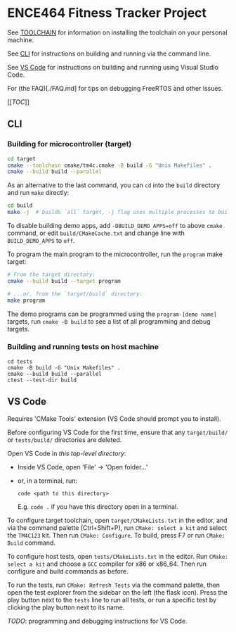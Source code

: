 # ENCE464 Fitness Tracker Project

See [TOOLCHAIN](./TOOLCHAIN.md) for information on installing the toolchain on
your personal machine.

See [CLI](#cli) for instructions on building and running via the command line.

See [VS Code](#vs-code) for instructions on building and running using Visual
Studio Code.

For (the FAQ)[./FAQ.md] for tips on debugging FreeRTOS and other issues.

[[_TOC_]]

## CLI

### Building for microcontroller (target)

```bash
cd target
cmake --toolchain cmake/tm4c.cmake -B build -G "Unix Makefiles" .
cmake --build build --parallel
```

As an alternative to the last command, you can `cd` into the `build` directory
and run `make` directly:

```bash
cd build
make -j  # builds `all` target, -j flag uses multiple processes to build
```

To disable building demo apps, add `-DBUILD_DEMO_APPS=off` to above `cmake`
command, or edit `build/CMakeCache.txt` and change line with `BUILD_DEMO_APPS`
to `off`.

To program the main program to the microcontroller, run the `program` make target:

```bash
# From the target directory:
cmake --build build --target program

# ...or, from the `target/build` directory:
make program
```

The demo programs can be programmed using the `program-[demo name]` targets,
run `cmake -B build` to see a list of all programming and debug targets.

### Building and running tests on host machine

```
cd tests
cmake -B build -G "Unix Makefiles" .
cmake --build build --parallel
ctest --test-dir build
```

## VS Code

Requires 'CMake Tools' extension (VS Code should prompt you to install).

Before configuring VS Code for the first time, ensure that any `target/build/`
or `tests/build/` directories are deleted.

Open VS Code in *this top-level directory*:

* Inside VS Code, open 'File' -> 'Open folder...'
* or, in a terminal, run:

  ```
  code <path to this directory>
  ```

  E.g. `code .` if you have this directory open in a terminal.

To configure target toolchain, open `target/CMakeLists.txt` in the editor, and
via the command palette (Ctrl+Shift+P), run `CMake: select a kit` and select the
`TM4C123` kit. Then run `CMake: Configure`. To build, press F7 or run `CMake:
Build` command.

To configure host tests, open `tests/CMakeLists.txt` in the editor. Run `CMake:
select a kit` and choose a `GCC` compiler for x86 or x86_64. Then run configure
and build commands as before.

To run the tests, run `CMake: Refresh Tests` via the command palette, then open
the test explorer from the sidebar on the left (the flask icon). Press the play
button next to the `tests` line to run all tests, or run a specific test by
clicking the play button next to its name.

*TODO*: programming and debugging instructions for VS Code.
